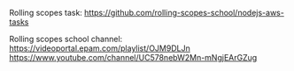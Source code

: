 Rolling scopes task:
https://github.com/rolling-scopes-school/nodejs-aws-tasks

Rolling scopes school channel:
https://videoportal.epam.com/playlist/OJM9DLJn
https://www.youtube.com/channel/UC578nebW2Mn-mNgjEArGZug
